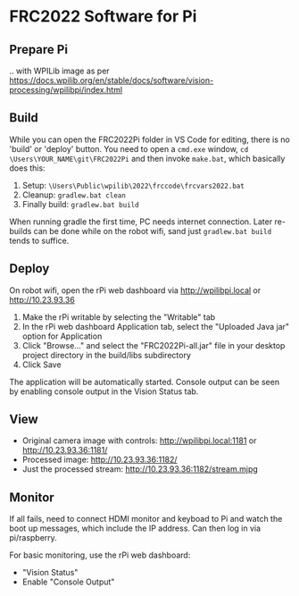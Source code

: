 FRC2022 Software for Pi
=======================

Prepare Pi
----------

.. with WPILib image as per
https://docs.wpilib.org/en/stable/docs/software/vision-processing/wpilibpi/index.html

Build
-----

While you can open the FRC2022Pi folder in VS Code for editing,
there is no 'build' or 'deploy' button.
You need to open a `cmd.exe` window,
`cd \Users\YOUR_NAME\git\FRC2022Pi` and then invoke `make.bat`,
which basically does this:
1) Setup: `\Users\Public\wpilib\2022\frccode\frcvars2022.bat`
2) Cleanup: `gradlew.bat clean`
3) Finally build: `gradlew.bat build`

When running gradle the first time, PC needs internet connection.
Later re-builds can be done while on the robot wifi,
sand just `gradlew.bat build` tends to suffice.

Deploy
------

On robot wifi, open the rPi web dashboard via http://wpilibpi.local or http://10.23.93.36

1) Make the rPi writable by selecting the "Writable" tab
2) In the rPi web dashboard Application tab, select the "Uploaded Java jar"
   option for Application
3) Click "Browse..." and select the "FRC2022Pi-all.jar" file in
   your desktop project directory in the build/libs subdirectory
4) Click Save

The application will be automatically started.  Console output can be seen by
enabling console output in the Vision Status tab.

View
----

 * Original camera image with controls: http://wpilibpi.local:1181 or http://10.23.93.36:1181/
 * Processed image: http://10.23.93.36:1182/
 * Just the processed stream: http://10.23.93.36:1182/stream.mjpg

Monitor
-------

If all fails, need to connect HDMI monitor and keyboad to Pi and watch the boot up messages, which include the IP address.
Can then log in via pi/raspberry.

For basic monitoring, use the rPi web dashboard:

 * "Vision Status"
 * Enable "Console Output"

